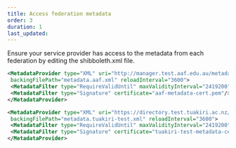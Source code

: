 ```yaml
---
title: Access federation metadata
order: 3
duration: 1
last_updated:
---
```


Ensure your service provider has access to the metadata from each federation by editing the shibboleth.xml file. 

```xml
<MetadataProvider type="XML" uri="http://manager.test.aaf.edu.au/metadata/metadata.aaf.signed.complete.xml"
 backingFilePath="metadata.aaf.xml" reloadInterval="3600">
 <MetadataFilter type="RequireValidUntil" maxValidityInterval="2419200"/>
 <MetadataFilter type="Signature" certificate="aaf-metadata-cert.pem"/>
</MetadataProvider>

<MetadataProvider type="XML" uri="https://directory.test.tuakiri.ac.nz/metadata/tuakiri-test-metadata-signed.xml"
 backingFilePath="metadata.tuakiri-test.xml" reloadInterval="3600">
 <MetadataFilter type="RequireValidUntil" maxValidityInterval="2419200"/>
 <MetadataFilter type="Signature" certificate="tuakiri-test-metadata-cert.pem"/>
</MetadataProvider>
```